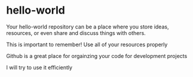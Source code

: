 # hello-world
Your hello-world repository can be a place where you store ideas, resources, or even share and discuss things with others. 

This is important to remember! Use all of your resources properly

Github is a great place for orgainzing your code for development projects

I will try to use it efficiently
